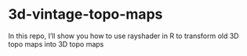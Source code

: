 # 3d-vintage-topo-maps
In this repo, I’ll show you how to use rayshader in R to transform old 3D topo maps into 3D topo maps
